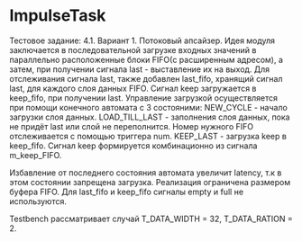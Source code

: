 # ImpulseTask
Тестовое задание: 4.1. Вариант 1. Потоковый апсайзер.
Идея модуля заключается в последовательной загрузке входных значений в параллельно расположенные блоки FIFO(с расширенным адресом), а затем, при получении сигнала last - выставление их на выход. 
Для отслеживания сигнала last, также добавлен last_fifo, хранящий сигнал last, для каждого слоя данных FIFO.
Сигнал keep загружается в keep_fifo, при получении last.
Управление загрузкой осуществляется при помощи конечного автомата с 3 состояними: 
NEW_CYCLE - начало загрузки слоя данных. 
LOAD_TILL_LAST - заполнения слоя данных, пока не придёт last или слой не переполнится. Номер нужного FIFO отслеживается с помощью триггера num. 
KEEP_LAST - загрузка keep в keep_fifo. Сигнал keep формируется комбинационно из сигнала m_keep_FIFO.

Избавление от последнего состояния автомата увеличит latency, т.к в этом состоянии запрещена загрузка. Реализация ограничена размером буфера FIFO.
Для last_fifo и keep_fifo сигналы empty и full не используются.

Testbench рассматривает случай T_DATA_WIDTH = 32, T_DATA_RATION = 2.
